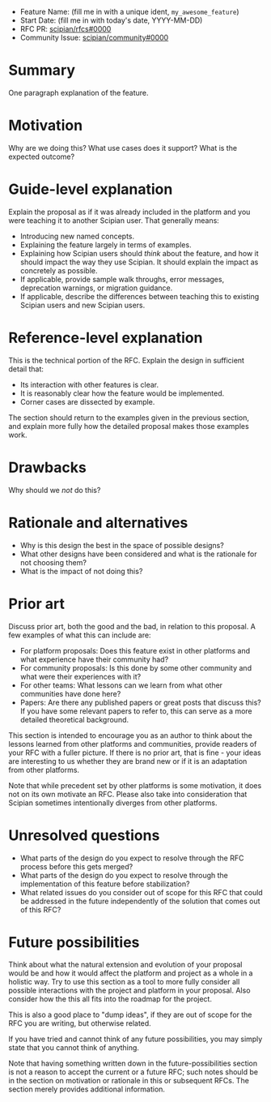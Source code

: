 - Feature Name: (fill me in with a unique ident, `my_awesome_feature`)
- Start Date: (fill me in with today's date, YYYY-MM-DD)
- RFC PR: [scipian/rfcs#0000](https://github.com/scipian/rfcs/pull/0000)
- Community Issue: [scipian/community#0000](https://github.com/scipian/community/issues/0000)

# Summary
[summary]: #summary

One paragraph explanation of the feature.

# Motivation
[motivation]: #motivation

Why are we doing this? What use cases does it support? What is the expected 
outcome?

# Guide-level explanation
[guide-level-explanation]: #guide-level-explanation

Explain the proposal as if it was already included in the platform and you were 
teaching it to another Scipian user. That generally means:

- Introducing new named concepts.
- Explaining the feature largely in terms of examples.
- Explaining how Scipian users should *think* about the feature, and how it 
  should impact the way they use Scipian. It should explain the impact as 
  concretely as possible.
- If applicable, provide sample walk throughs, error messages, deprecation 
  warnings, or migration guidance.
- If applicable, describe the differences between teaching this to existing 
  Scipian users and new Scipian users.

# Reference-level explanation
[reference-level-explanation]: #reference-level-explanation

This is the technical portion of the RFC. Explain the design in sufficient 
detail that:

- Its interaction with other features is clear.
- It is reasonably clear how the feature would be implemented.
- Corner cases are dissected by example.

The section should return to the examples given in the previous section, and 
explain more fully how the detailed proposal makes those examples work.

# Drawbacks
[drawbacks]: #drawbacks

Why should we *not* do this?

# Rationale and alternatives
[rationale-and-alternatives]: #rationale-and-alternatives

- Why is this design the best in the space of possible designs?
- What other designs have been considered and what is the rationale for not 
  choosing them?
- What is the impact of not doing this?

# Prior art
[prior-art]: #prior-art

Discuss prior art, both the good and the bad, in relation to this proposal.
A few examples of what this can include are:

- For platform proposals: Does this feature exist in other platforms and what 
  experience have their community had?
- For community proposals: Is this done by some other community and what were 
  their experiences with it?
- For other teams: What lessons can we learn from what other communities have 
  done here?
- Papers: Are there any published papers or great posts that discuss this? If 
  you have some relevant papers to refer to, this can serve as a more detailed 
  theoretical background.

This section is intended to encourage you as an author to think about the 
lessons learned from other platforms and communities, provide readers of your 
RFC with a fuller picture. If there is no prior art, that is fine - your ideas 
are interesting to us whether they are brand new or if it is an adaptation from 
other platforms.

Note that while precedent set by other platforms is some motivation, it does 
not on its own motivate an RFC. Please also take into consideration that 
Scipian sometimes intentionally diverges from other platforms.

# Unresolved questions
[unresolved-questions]: #unresolved-questions

- What parts of the design do you expect to resolve through the RFC process 
  before this gets merged?
- What parts of the design do you expect to resolve through the implementation 
  of this feature before stabilization?
- What related issues do you consider out of scope for this RFC that could be 
  addressed in the future independently of the solution that comes out of this 
  RFC?

# Future possibilities
[future-possibilities]: #future-possibilities

Think about what the natural extension and evolution of your proposal would
be and how it would affect the platform and project as a whole in a holistic
way. Try to use this section as a tool to more fully consider all possible
interactions with the project and platform in your proposal. Also consider how 
the this all fits into the roadmap for the project.

This is also a good place to "dump ideas", if they are out of scope for the
RFC you are writing, but otherwise related.

If you have tried and cannot think of any future possibilities, you may simply 
state that you cannot think of anything.

Note that having something written down in the future-possibilities section
is not a reason to accept the current or a future RFC; such notes should be
in the section on motivation or rationale in this or subsequent RFCs.
The section merely provides additional information.
